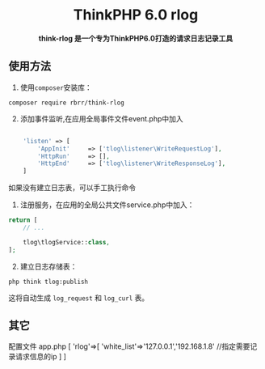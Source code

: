 <h1 align="center">
    ThinkPHP 6.0 rlog
</h1>

<p align="center">
	<strong>think-rlog 是一个专为ThinkPHP6.0打造的请求日志记录工具</strong>    
</p>


## 使用方法

1. 使用`composer`安装库：

```
composer require rbrr/think-rlog
```


2. 添加事件监听,在应用全局事件文件event.php中加入

```php

    'listen' => [
        'AppInit'     => ['tlog\listener\WriteRequestLog'],
        'HttpRun'     => [],
        'HttpEnd'     => ['tlog\listener\WriteResponseLog'],
    ]

```


如果没有建立日志表，可以手工执行命令
1. 注册服务，在应用的全局公共文件service.php中加入：

```php
return [
    // ...

    tlog\tlogService::class,
];
```

2. 建立日志存储表：

```
php think tlog:publish
```

这将自动生成 `log_request` 和 `log_curl` 表。

## 其它
配置文件 app.php
[
    'rlog'=>[
        'white_list'=>'127.0.0.1','192.168.1.8' //指定需要记录请求信息的ip
    ]
] 




